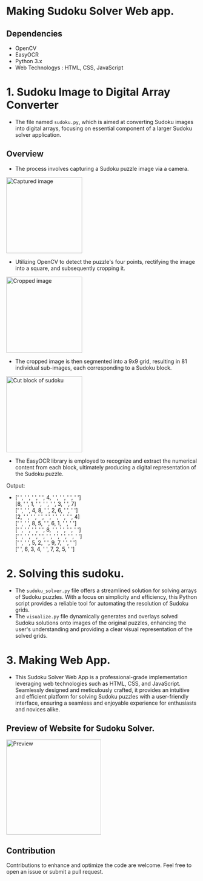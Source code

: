 # Making Sudoku Solver Web app.

## Dependencies

- OpenCV
- EasyOCR
- Python 3.x
- Web Technologys : HTML, CSS, JavaScript

# 1. Sudoku Image to Digital Array Converter

- The file named `sudoku.py`, which is aimed at converting Sudoku images into digital arrays, focusing on essential component of a larger Sudoku solver application. 

## Overview

- The process involves capturing a Sudoku puzzle image via a camera.

<img src="https://cdn.jsdelivr.net/gh/shubhamparmar1/Sudoku-Image-to-Digital-Array-Converter/images/s2.png" alt="Captured image" width="200px" height="200px"/>

- Utilizing OpenCV to detect the puzzle's four points, rectifying the image into a square, and subsequently cropping it.

<img src="https://cdn.jsdelivr.net/gh/shubhamparmar1/Sudoku-Image-to-Digital-Array-Converter/images/sudoku_cropped.jpg" alt="Cropped image" width="200px" height="200px"/>

- The cropped image is then segmented into a 9x9 grid, resulting in 81 individual sub-images, each corresponding to a Sudoku block.

<img src="https://cdn.jsdelivr.net/gh/shubhamparmar1/Sudoku-Image-to-Digital-Array-Converter/images/image.png" alt="Cut block of sudoku" width="200px" height="200px"/>


- The EasyOCR library is employed to recognize and extract the numerical content from each block, ultimately producing a digital representation of the Sudoku puzzle.

Output:
- [' ', ' ', ' ', ' ', 4, ' ', ' ', ' ', ' '] <br>
[8, ' ', 1, ' ', ' ', ' ', 3, ' ', 7] <br>
[' ', ' ', 4, 8, ' ', 2, 6, ' ', ' '] <br>
[2, ' ', ' ', ' ', ' ', ' ', ' ', ' ', 4] <br>
[' ', ' ', 8, 5, ' ', 6, 1, ' ', ' '] <br>
[' ', ' ', ' ', ' ', 8, ' ', ' ', ' ', ' '] <br>
[' ', ' ', ' ', ' ', ' ', ' ', ' ', ' ', ' '] <br>
[' ', ' ', 5, 2, ' ', 9, 7, ' ', ' '] <br>
[' ', 6, 3, 4, ' ', 7, 2, 5, ' '] <br>

# 2. Solving this sudoku.

- The `sudoku_solver.py` file offers a streamlined solution for solving arrays of Sudoku puzzles. With a focus on simplicity and efficiency, this Python script provides a reliable tool for automating the resolution of Sudoku grids.
- The `visualize.py` file dynamically generates and overlays solved Sudoku solutions onto images of the original puzzles, enhancing the user's understanding and providing a clear visual representation of the solved grids.


# 3. Making Web App.

- This Sudoku Solver Web App is a professional-grade implementation leveraging web technologies such as HTML, CSS, and JavaScript. Seamlessly designed and meticulously crafted, it provides an intuitive and efficient platform for solving Sudoku puzzles with a user-friendly interface, ensuring a seamless and enjoyable experience for enthusiasts and novices alike.

## Preview of Website for Sudoku Solver.

<img src="https://cdn.jsdelivr.net/gh/shubhamparmar1/Sudoku-Solver/images/Untitled%20design.gif" alt="Preview" height="250px"/>


## Contribution

Contributions to enhance and optimize the code are welcome. Feel free to open an issue or submit a pull request.
